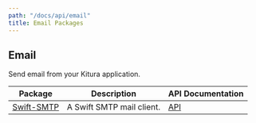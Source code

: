 ```yaml
---
path: "/docs/api/email"
title: Email Packages
---
```


 ## Email

 Send email from your Kitura application.

 | Package      | Description | API Documentation |
 | ----------- | ----------- | ------- |
 | [Swift-SMTP](https://github.com/IBM-Swift/Swift-SMTP)      | A Swift SMTP mail client.  | [API](https://ibm-swift.github.io/Swift-SMTP/) |